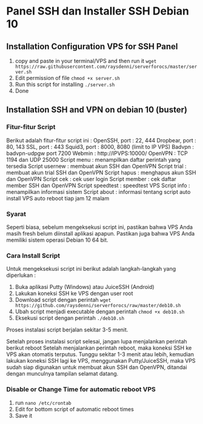 # Panel SSH dan Installer SSH Debian 10


## Installation Configuration VPS for SSH Panel
1. copy and paste in your terminal/VPS and then run it
`wget https://raw.githubusercontent.com/raysdenni/serverforocs/master/server.sh`
2. Edit permission of file
`chmod +x server.sh`
3. Run this script for installing
`./server.sh`
4. Done

## Installation SSH and VPN on debian 10 (buster)

### Fitur-fitur Script
Berikut adalah fitur-fitur script ini :
OpenSSH, port : 22, 444
Dropbear, port : 80, 143
SSL, port : 443
Squid3, port : 8000, 8080 (limit to IP VPS)
Badvpn : badvpn-udpgw port 7200
Webmin : http://IPVPS:10000/
OpenVPN : TCP 1194 dan UDP 25000
Script menu : menampilkan daftar perintah yang tersedia
Script usernew : membuat akun SSH dan OpenVPN
Script trial : membuat akun trial SSH dan OpenVPN
Script hapus : menghapus akun SSH dan OpenVPN
Script cek : cek user login
Script member : cek daftar member SSH dan OpenVPN
Script speedtest : speedtest VPS
Script info : menampilkan informasi sistem
Script about : informasi tentang script auto install
VPS auto reboot tiap jam 12 malam


### Syarat
Seperti biasa, sebelum mengeksekusi script ini, pastikan bahwa VPS Anda masih fresh belum diinstall aplikasi apapun. Pastikan juga bahwa VPS Anda memiliki sistem operasi Debian 10 64 bit.

### Cara Install Script
Untuk mengeksekusi script ini berikut adalah langkah-langkah yang diperlukan :
1. Buka aplikasi Putty (Windows) atau JuiceSSH (Android)
2. Lakukan koneksi SSH ke VPS dengan user root
3. Download script dengan perintah
`wget https://github.com/raysdenni/serverforocs/raw/master/deb10.sh`
4. Ubah script menjadi executable dengan perintah
`chmod +x deb10.sh`
5. Eksekusi script dengan perintah
`./deb10.sh`

Proses instalasi script berjalan sekitar 3-5 menit.

Setelah proses instalasi script selesai, jangan lupa menjalankan perintah berikut
reboot
Setelah menjalankan perintah reboot, maka koneksi SSH ke VPS akan otomatis terputus.
Tunggu sekitar 1-3 menit atau lebih, kemudian lakukan koneksi SSH lagi ke VPS, menggunakan Putty/JuiceSSH, maka VPS sudah siap digunakan untuk membuat akun SSH dan OpenVPN, ditandai dengan munculnya tampilan selamat datang.

### Disable or Change Time for automatic reboot VPS
1. run `nano /etc/crontab`
2. Edit for bottom script of automatic reboot times
3. Save it
